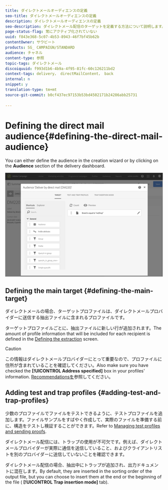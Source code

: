 ```yaml
---
title: ダイレクトメールオーディエンスの定義
seo-title: ダイレクトメールオーディエンスの定義
description: ダイレクトメールオーディエンスの定義
seo-description: ダイレクトメール配信のターゲットを定義する方法について説明します。
page-status-flag: 常にアクティブ化されていない
uuid: f843e368-5c07-4b53-8943-46f7bf45b62b
contentOwner: サウビート
products: SG_ CAMPAIGN/STANDARD
audience: チャネル
content-type: 参照
topic-tags: ダイレクトメール
discoiquuid: f993d1b6-4b9a-4f95-81fc-60c126211bd2
context-tags: delivery， directMailContent， back
internal: n
snippet: y
translation-type: tm+mt
source-git-commit: b0cf437ec97153b53bd4502171b24286abb25731

---
```



# Defining the direct mail audience{#defining-the-direct-mail-audience}

You can either define the audience in the creation wizard or by clicking on the **Audience** section of the delivery dashboard.

![](assets/direct_mail_15.png)

## Defining the main target {#defining-the-main-target}

ダイレクトメールの場合、ターゲットプロファイルは、ダイレクトメールプロバイダーに送信する抽出ファイルに含まれるプロファイルです。

ターゲットプロファイルごとに、抽出ファイルに新しい行が追加されます。The amount of profile information that will be included for each recipient is defined in the [Defining the extraction](../../channels/using/defining-the-direct-mail-content.md#defining-the-extraction) screen.

>[!CAUTION]
>
>この情報はダイレクトメールプロバイダーにとって重要なので、プロファイルに住所が含まれていることを確認してください。Also make sure you have checked the **[!UICONTROL Address specified]** box in your profiles' information. [Recommendationsを](../../channels/using/about-direct-mail.md#recommendations)参照してください。

## Adding test and trap profiles {#adding-test-and-trap-profiles}

少数のプロファイルでファイルをテストできるように、テストプロファイルを追加します。ファイルサンプルをすばやく作成して、実際のファイルを準備する前に、構造をテストし検証することができます。Refer to [Managing test profiles and sending proofs](../../sending/using/managing-test-profiles-and-sending-proofs.md).

ダイレクトメール配信には、トラップの使用が不可欠です。例えば、ダイレクトメールプロバイダーが実際に通信を送信していること、およびクライアントリストを別のプロバイダーに送信していないことを確認できます。

ダイレクトメール配信の場合、抽出中にトラップが追加され、出力ドキュメントに混在します。By default, they are inserted in the sorting order of the output file, but you can choose to insert them at the end or the beginning of the file ( **[!UICONTROL Trap insertion mode]** tab).
